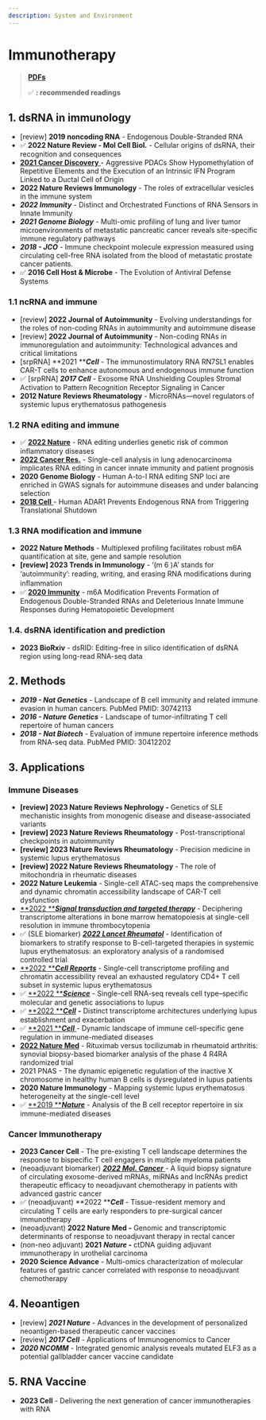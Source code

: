 ```yaml
---
description: System and Environment
---
```


# Immunotherapy

> [**PDFs**](https://cloud.tsinghua.edu.cn/d/07d2b19d6b284ebea5ea/?p=%2F1.%20Precision%20Medicine\&mode=list)
>
> ✅ **: recommended readings**

## **1. dsRNA in immunology**

* \[review] **2019 noncoding RNA** - Endogenous Double-Stranded RNA
* ✅  **2022 Nature Review - Mol Cell Biol.** - Cellular origins of dsRNA, their recognition and consequences
* [**2021 Cancer Discovery** ](https://aacrjournals.org/cancerdiscovery/article/11/3/638/3342/Aggressive-PDACs-Show-Hypomethylation-of)- Aggressive PDACs Show Hypomethylation of Repetitive Elements and the Execution of an Intrinsic IFN Program Linked to a Ductal Cell of Origin
* **2022 Nature Reviews Immunology** - The roles of extracellular vesicles in the immune system
* _**2022 Immunity**_ - Distinct and Orchestrated Functions of RNA Sensors in Innate Immunity
* _**2021 Genome Biology**_ - Multi-omic profiling of lung and liver tumor microenvironments of metastatic pancreatic cancer reveals site-specific immune regulatory pathways
* _**2018 - JCO**_ - Immune checkpoint molecule expression measured using circulating cell-free RNA isolated from the blood of metastatic prostate cancer patients.
* ✅  **2016 Cell Host & Microbe** - The Evolution of Antiviral Defense Systems

### 1.1 ncRNA and immune

* \[review] **2022 Journal of Autoimmunity** - Evolving understandings for the roles of non-coding RNAs in autoimmunity and autoimmune disease
* \[review] **2022 Journal of Autoimmunity** - Non-coding RNAs in immunoregulation and autoimmunity: Technological advances and critical limitations
* \[srpRNA] **2021 **_**Cell**_ - The immunostimulatory RNA RN7SL1 enables CAR-T cells to enhance autonomous and endogenous immune function
* ✅  \[srpRNA] _**2017 Cell**_ - Exosome RNA Unshielding Couples Stromal Activation to Pattern Recognition Receptor Signaling in Cancer
* **2012 Nature Reviews Rheumatology** - MicroRNAs—novel regulators of systemic lupus erythematosus pathogenesis

### 1.2 RNA editing and immune

* ✅  [**2022 Nature**](https://www.nature.com/articles/s41586-022-05052-x) - RNA editing underlies genetic risk of common inflammatory diseases
* [**2022 Cancer Res.**](https://doi.org/10.1158/0008-5472.can-22-1062) - Single-cell analysis in lung adenocarcinoma implicates RNA editing in cancer innate immunity and patient prognosis
* **2020 Genome Biology** - Human A-to-I RNA editing SNP loci are enriched in GWAS signals for autoimmune diseases and under balancing selection
* [**2018 Cell** ](https://www.cell.com/cell/fulltext/S0092-8674\(17\)31518-0?\_returnURL=https%3A%2F%2Flinkinghub.elsevier.com%2Fretrieve%2Fpii%2FS0092867417315180%3Fshowall%3Dtr)- Human ADAR1 Prevents Endogenous RNA from Triggering Translational Shutdown

### 1.3 RNA modification and immune

* **2022 Nature Methods** - Multiplexed profiling facilitates robust m6A quantification at site, gene and sample resolution
* **\[review] 2023 Trends in Immunology** - ‘(m 6 )A’ stands for ‘autoimmunity’: reading, writing, and erasing RNA modiﬁcations during inﬂammation
* ✅ [**2020 Immunity**](https://www.sciencedirect.com/science/article/pii/S1074761320301849)  - m6A Modification Prevents Formation of Endogenous Double-Stranded RNAs and Deleterious Innate Immune Responses during Hematopoietic Development

### 1.4. dsRNA identification and prediction

* **2023 BioRxiv** - dsRID: Editing-free in silico identification of dsRNA region using long-read RNA-seq data



## **2. Methods**

* _**2019 - Nat Genetics**_ - Landscape of B cell immunity and related immune evasion in human cancers. PubMed PMID: 30742113
* _**2016 - Nature Genetics**_ - Landscape of tumor-infiltrating T cell repertoire of human cancers
* _**2018 - Nat Biotech**_ - Evaluation of immune repertoire inference methods from RNA-seq data. PubMed PMID: 30412202

## **3. Applications**&#x20;

### **Immune Diseases**

* **\[review] 2023 Nature Reviews Nephrology -** Genetics of SLE mechanistic insights from monogenic disease and disease-associated variants
* **\[review] 2023 Nature Reviews Rheumatology** - Post-transcriptional checkpoints in autoimmunity
* **\[review] 2023 Nature Reviews Rheumatology** - Precision medicine in systemic lupus erythematosus
* **\[review] 2022 Nature Reviews Rheumatology** - The role of mitochondria in rheumatic diseases
* **2022 Nature Leukemia** - Single-cell ATAC-seq maps the comprehensive and dynamic chromatin accessibility landscape of CAR-T cell dysfunction
* [**2022 **_**Signal transduction and targeted therapy**_](https://www.nature.com/articles/s41392-022-01167-9) - Deciphering transcriptome alterations in bone marrow hematopoiesis at single-cell resolution in immune thrombocytopenia
* ✅ (SLE biomarker) [_**2022 Lancet Rheumatol**_](https://www.sciencedirect.com/science/article/pii/S2665991322003320?via%3Dihub) - Identification of biomarkers to stratify response to B-cell-targeted therapies in systemic lupus erythematosus: an exploratory analysis of a randomised controlled trial
* [**2022 **_**Cell Reports**_](https://pubmed.ncbi.nlm.nih.gov/36351407/) - Single-cell transcriptome profiling and chromatin accessibility reveal an exhausted regulatory CD4+ T cell subset in systemic lupus erythematosus
* ✅ [**2022 **_**Science**_](https://pubmed.ncbi.nlm.nih.gov/35389781/) - Single-cell RNA-seq reveals cell type–specific molecular and genetic associations to lupus
* ✅ [**2022 **_**Cell**_](https://www.sciencedirect.com/science/article/pii/S0092867422009242) _**-**_ Distinct transcriptome architectures underlying lupus establishment and exacerbation
* ✅ [**2021 **_**Cell**_ ](https://pubmed.ncbi.nlm.nih.gov/33930287/)- Dynamic landscape of immune cell-specific gene regulation in immune-mediated diseases
* [**2022 Nature Med**](https://www.nature.com/articles/s41591-022-01789-0) - Rituximab versus tocilizumab in rheumatoid arthritis: synovial biopsy-based biomarker analysis of the phase 4 R4RA randomized trial
* 2021 PNAS - The dynamic epigenetic regulation of the inactive X chromosome in healthy human B cells is dysregulated in lupus patients
* **2020 Nature Immunology** - Mapping systemic lupus erythematosus heterogeneity at the single-cell level
* ✅ [**2019 **_**Nature**_](https://pubmed.ncbi.nlm.nih.gov/31554970/) - Analysis of the B cell receptor repertoire in six immune-mediated diseases

### **Cancer Immunotherapy**

* **2023 Cancer Cell** - The pre-existing T cell landscape determines the response to bispecific T cell engagers in multiple myeloma patients
* (neoadjuvant biomarker) [_**2022 Mol. Cancer**_ ](https://doi.org/10.1186/s12943-022-01684-9)- A liquid biopsy signature of circulating exosome-derived mRNAs, miRNAs and lncRNAs predict therapeutic efficacy to neoadjuvant chemotherapy in patients with advanced gastric cancer
* ✅ (neoadjuvant) **2022 **_**Cell**_ - Tissue-resident memory and circulating T cells are early responders to pre-surgical cancer immunotherapy
* (neoadjuvant) **2022 Nature Med  -** Genomic and transcriptomic determinants of response to neoadjuvant therapy in rectal cancer
* (non-neo adjuvant) **2021** _**Nature -**_ ctDNA guiding adjuvant immunotherapy in urothelial carcinoma
* **2020 Science Advance** - Multi-omics characterization of molecular features of gastric cancer correlated with response to neoadjuvant chemotherapy

## 4. Neoantigen

* \[review] _**2021 Nature**_ - Advances in the development of personalized neoantigen-based therapeutic cancer vaccines
* \[review] _**2017 Cell**_ - Applications of Immunogenomics to Cancer
* _**2020 NCOMM**_ - Integrated genomic analysis reveals mutated ELF3 as a potential gallbladder cancer vaccine candidate

## 5. RNA Vaccine

* **2023 Cell** - Delivering the next generation of cancer immunotherapies with RNA
